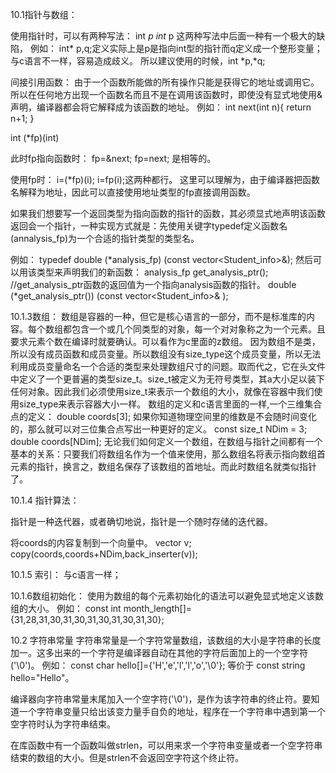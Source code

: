 10.1指针与数组：

使用指针时，可以有两种写法：
int *p
int* p
这两种写法中后面一种有一个极大的缺陷，
例如：
int* p,q;定义实际上是p是指向int型的指针而q定义成一个整形变量；
与c语言不一样，容易造成歧义。
所以建议使用的时候，int *p,*q;

间接引用函数：
由于一个函数所能做的所有操作只能是获得它的地址或调用它。所以在任何地方出现一个函数名而且不是在调用该函数时，即使没有显式地使用&声明，编译器都会将它解释成为该函数的地址。
例如：
int next(int n){
    return n+1;
}

int (*fp)(int)

此时fp指向函数时：
fp=&next;
fp=next; 是相等的。


使用fp时：
i=(*fp)(i);
i=fp(i);这两种都行。
这里可以理解为，由于编译器把函数名解释为地址，因此可以直接使用地址类型的fp直接调用函数。

如果我们想要写一个返回类型为指向函数的指针的函数，其必须显式地声明该函数返回会一个指针，一种实现方式就是：先使用关键字typedef定义函数名(annalysis_fp)为一个合适的指针类型的类型名。

例如：
typedef double (*analysis_fp) (const vector<Student_info>&);
然后可以用该类型来声明我们的新函数：
analysis_fp get_analysis_ptr();
//get_analysis_ptr函数的返回值为一个指向analysis函数的指针。
double (*get_analysis_ptr()) (const vector<Student_info>& );



10.1.3数组：
数组是容器的一种，但它是核心语言的一部分，而不是标准库的内容。每个数组都包含一个或几个同类型的对象，每一个对对象称之为一个元素。且要求元素个数在编译时就要确认。可以看作为c里面的z数组。
因为数组不是类，所以没有成员函数和成员变量。所以数组没有size_type这个成员变量，所以无法利用成员变量命名一个合适的类型来处理数组尺寸的问题。取而代之，它在<cstddef>头文件中定义了一个更普遍的类型size_t。size_t被定义为无符号类型，其a大小足以装下任何对象。因此我们必须使用size_t来表示一个数组的大小，就像在容器中我们使用size_type来表示容器大小一样。
数组的定义和c语言里面的一样,一个三维集合点的定义：
double coords[3];
如果你知道物理空间里的维数是不会随时间变化的，那么就可以对三位集合点写出一种更好的定义。
const size_t NDim = 3;
double coords[NDim];
无论我们如何定义一个数组，在数组与指针之间都有一个基本的关系：只要我们将数组名作为一个值来使用，那么数组名将表示指向数组首元素的指针，换言之，数组名保存了该数组的首地址。而此时数组名就类似指针了。

10.1.4 指针算法：

指针是一种迭代器，或者确切地说，指针是一个随时存储的迭代器。

将coords的内容复制到一个向量中。
vector<double> v;
copy(coords,coords+NDim,back_inserter(v));

10.1.5 索引：
与c语言一样；

10.1.6数组初始化：
使用为数组的每个元素初始化的语法可以避免显式地定义该数组的大小。
例如：
const int month_length[]={31,28,31,30,31,30,31,30,31,30,31,30};


10.2 字符串常量
字符串常量是一个字符常量数组，该数组的大小是字符串的长度加一。这多出来的一个字符是编译器自动在其他的字符后面加上的一个空字符('\0')。
例如：
const char hello[]={'H','e','l','l','o','\0'};
等价于 const string hello="Hello"。

编译器向字符串常量末尾加入一个空字符('\0')，是作为该字符串的终止符。要知道一个字符串变量只给出该变力量手自负的地址，程序在一个字符串中遇到第一个空字符时认为字符串结束。

在<cstring>库函数中有一个函数叫做strlen，可以用来求一个字符串变量或者一个空字符串结束的数组的大小。但是strlen不会返回空字符这个终止符。
